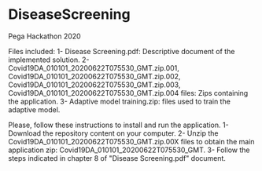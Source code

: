 # DiseaseScreening
Pega Hackathon 2020

Files included:
1- Disease Screening.pdf: Descriptive document of the implemented solution.
2- Covid19DA_010101_20200622T075530_GMT.zip.001, Covid19DA_010101_20200622T075530_GMT.zip.002, Covid19DA_010101_20200622T075530_GMT.zip.003, Covid19DA_010101_20200622T075530_GMT.zip.004 files: Zips containing the application.
3- Adaptive model training.zip: files used to train the adaptive model.

Please, follow these instructions to install and run the application.
1- Download the repository content on your computer.
2- Unzip the Covid19DA_010101_20200622T075530_GMT.zip.00X files to obtain the main application zip: Covid19DA_010101_20200622T075530_GMT.
3- Follow the steps indicated in chapter 8 of "Disease Screening.pdf" document.
